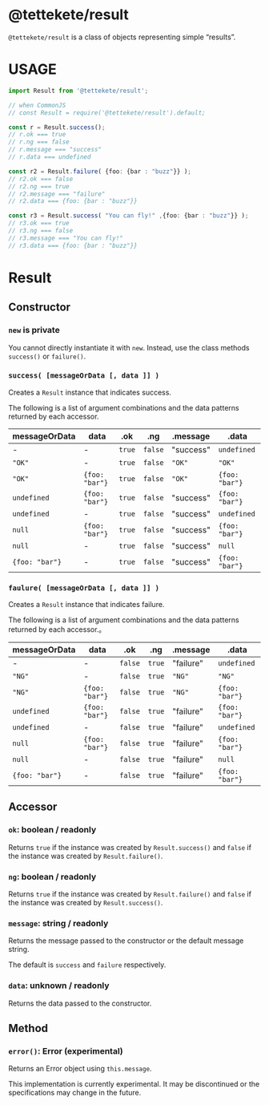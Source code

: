 
# @tettekete/result

`@tettekete/result` is a class of objects representing simple “results”.

# USAGE

```ts
import Result from '@tettekete/result';

// when CommonJS
// const Result = require('@tettekete/result').default;

const r = Result.success();
// r.ok === true
// r.ng === false
// r.message === "success"
// r.data === undefined

const r2 = Result.failure( {foo: {bar : "buzz"}} );
// r2.ok === false
// r2.ng === true
// r2.message === "failure"
// r2.data === {foo: {bar : "buzz"}}

const r3 = Result.success( "You can fly!" ,{foo: {bar : "buzz"}} );
// r3.ok === true
// r3.ng === false
// r3.message === "You can fly!"
// r3.data === {foo: {bar : "buzz"}}
```

# Result

## Constructor

### `new` is private

You cannot directly instantiate it with `new`. Instead, use the class methods `success()` or `failure()`.

### `success( [messageOrData [, data ]] )`

Creates a `Result` instance that indicates success.

The following is a list of argument combinations and the data patterns returned by each accessor.

| messageOrData  | data           | .ok     | .ng     | .message  | .data          |
| -------------- | -------------- | ------- | ------- | --------- | -------------- |
| -              | -              | `true`  | `false` | "success" | `undefined`    |
| `"OK"`         | -              | `true`  | `false` | `"OK"`    | `"OK"`         |
| `"OK"`         | `{foo: "bar"}` | `true`  | `false` | `"OK"`    | `{foo: "bar"}` |
| `undefined`    | `{foo: "bar"}` | `true`  | `false` | "success" | `{foo: "bar"}` |
| `undefined`    | -              | `true`  | `false` | "success" | `undefined`    |
| `null`         | `{foo: "bar"}` | `true`  | `false` | "success" | `{foo: "bar"}` |
| `null`         | -              | `true`  | `false` | "success" | `null`         |
| `{foo: "bar"}` | -              | `true`  | `false` | "success" | `{foo: "bar"}` |



### `faulure( [messageOrData [, data ]] )`

Creates a `Result` instance that indicates failure.

The following is a list of argument combinations and the data patterns returned by each accessor.。

| messageOrData  | data           | .ok     | .ng     | .message  | .data          |
| -------------- | -------------- | ------- | ------- | --------- | -------------- |
| -              | -              | `false` | `true`  | "failure" | `undefined`    |
| `"NG"`         | -              | `false` | `true`  | `"NG"`    | `"NG"`         |
| `"NG"`         | `{foo: "bar"}` | `false` | `true`  | `"NG"`    | `{foo: "bar"}` |
| `undefined`    | `{foo: "bar"}` | `false` | `true`  | "failure" | `{foo: "bar"}` |
| `undefined`    | -              | `false` | `true`  | "failure" | `undefined`    |
| `null`         | `{foo: "bar"}` | `false` | `true`  | "failure" | `{foo: "bar"}` |
| `null`         | -              | `false` | `true`  | "failure" | `null`         |
| `{foo: "bar"}` | -              | `false` | `true`  | "failure" | `{foo: "bar"}` |


## Accessor

### `ok`: boolean / readonly

Returns `true` if the instance was created by `Result.success()` and `false` if the instance was created by `Result.failure()`.


### `ng`: boolean / readonly

Returns `true` if the instance was created by `Result.failure()` and `false` if the instance was created by `Result.success()`.

### `message`: string / readonly

Returns the message passed to the constructor or the default message string.

The default is `success` and `failure` respectively.

### `data`: unknown / readonly

Returns the data passed to the constructor.

## Method

### `error()`: Error (experimental)

Returns an Error object using `this.message`.

This implementation is currently experimental. It may be discontinued or the specifications may change in the future.


